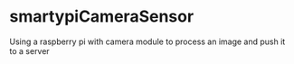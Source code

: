# smartypiCameraSensor
Using a raspberry pi with camera module to process an image and push it to a server
